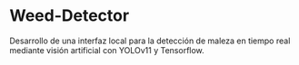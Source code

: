 # Weed-Detector
 Desarrollo de una interfaz local para la detección de maleza en tiempo real mediante visión artificial con YOLOv11 y Tensorflow.
